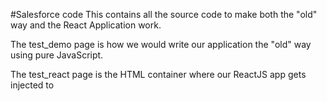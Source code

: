 #Salesforce code
This contains all the source code to make both the "old" way and the React
Application work.

The test_demo page is how we would write our application the "old" way using
pure JavaScript.

The test_react page is the HTML container where our ReactJS app gets injected to
